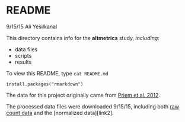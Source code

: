 # README

9/15/15 Ali Yesilkanal

This directory contains info for the **altmetrics** study, _including_:  

* data files  
* scripts  
* results  

To view this README, type `cat README.md`

```
install.packages("rmarkdown")
```

The data for this project originally came from [Priem et al. 2012](http://arxiv.org/abs/1203.4745).

The processed data files were downloaded 9/15/15, including both [raw count data][link1] and the [normalized data][link2].

[link1]:
[link2]: